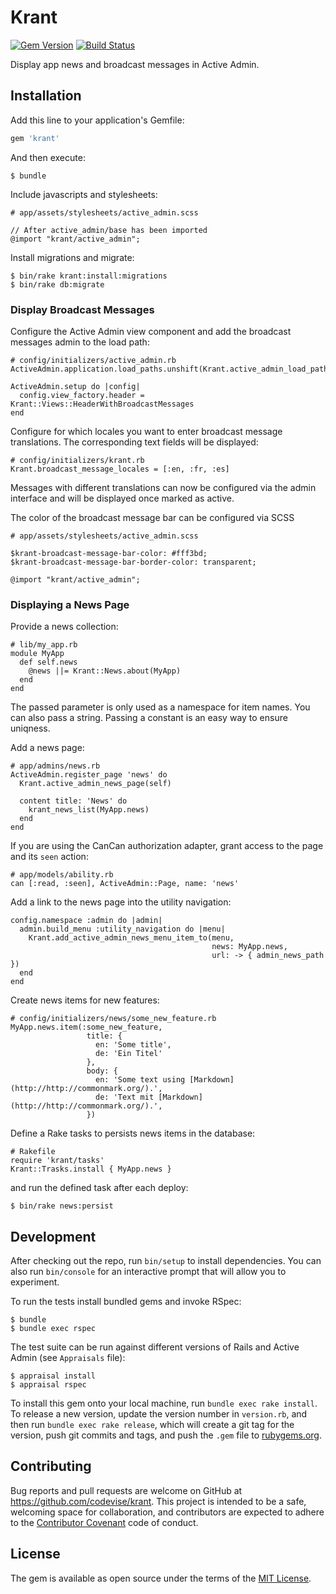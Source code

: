 # Krant

[![Gem Version](https://badge.fury.io/rb/krant.svg)](http://badge.fury.io/rb/krant)
[![Build Status](https://travis-ci.org/codevise/krant.svg?branch=master)](https://travis-ci.org/codevise/krant)

Display app news and broadcast messages in Active Admin.

## Installation

Add this line to your application's Gemfile:

```ruby
gem 'krant'
```

And then execute:

    $ bundle

Include javascripts and stylesheets:

    # app/assets/stylesheets/active_admin.scss

    // After active_admin/base has been imported
    @import "krant/active_admin";

Install migrations and migrate:

    $ bin/rake krant:install:migrations
    $ bin/rake db:migrate

### Display Broadcast Messages

Configure the Active Admin view component and add the broadcast
messages admin to the load path:

    # config/initializers/active_admin.rb
    ActiveAdmin.application.load_paths.unshift(Krant.active_admin_load_path)

    ActiveAdmin.setup do |config|
      config.view_factory.header = Krant::Views::HeaderWithBroadcastMessages
    end

Configure for which locales you want to enter broadcast message
translations. The corresponding text fields will be displayed:

    # config/initializers/krant.rb
    Krant.broadcast_message_locales = [:en, :fr, :es]

Messages with different translations can now be configured via the
admin interface and will be displayed once marked as active.

The color of the broadcast message bar can be configured via SCSS

    # app/assets/stylesheets/active_admin.scss

    $krant-broadcast-message-bar-color: #fff3bd;
    $krant-broadcast-message-bar-border-color: transparent;

    @import "krant/active_admin";

### Displaying a News Page

Provide a news collection:

    # lib/my_app.rb
    module MyApp
      def self.news
        @news ||= Krant::News.about(MyApp)
      end
    end

The passed parameter is only used as a namespace for item names. You
can also pass a string. Passing a constant is an easy way to ensure
uniqness.

Add a news page:

    # app/admins/news.rb
    ActiveAdmin.register_page 'news' do
      Krant.active_admin_news_page(self)

      content title: 'News' do
        krant_news_list(MyApp.news)
      end
    end

If you are using the CanCan authorization adapter, grant access to the
page and its `seen` action:

    # app/models/ability.rb
    can [:read, :seen], ActiveAdmin::Page, name: 'news'

Add a link to the news page into the utility navigation:

    config.namespace :admin do |admin|
      admin.build_menu :utility_navigation do |menu|
        Krant.add_active_admin_news_menu_item_to(menu,
                                                 news: MyApp.news,
                                                 url: -> { admin_news_path })
      end
    end

Create news items for new features:

    # config/initializers/news/some_new_feature.rb
    MyApp.news.item(:some_new_feature,
                     title: {
                       en: 'Some title',
                       de: 'Ein Titel'
                     },
                     body: {
                       en: 'Some text using [Markdown](http://http://commonmark.org/).',
                       de: 'Text mit [Markdown](http://http://commonmark.org/).',
                     })

Define a Rake tasks to persists news items in the database:

    # Rakefile
    require 'krant/tasks'
    Krant::Trasks.install { MyApp.news }

and run the defined task after each deploy:

    $ bin/rake news:persist

## Development

After checking out the repo, run `bin/setup` to install
dependencies. You can also run `bin/console` for an interactive prompt
that will allow you to experiment.

To run the tests install bundled gems and invoke RSpec:

```
$ bundle
$ bundle exec rspec
```

The test suite can be run against different versions of Rails and
Active Admin (see `Appraisals` file):

```
$ appraisal install
$ appraisal rspec
```

To install this gem onto your local machine, run `bundle exec rake
install`. To release a new version, update the version number in
`version.rb`, and then run `bundle exec rake release`, which will
create a git tag for the version, push git commits and tags, and push
the `.gem` file to [rubygems.org](https://rubygems.org).

## Contributing

Bug reports and pull requests are welcome on GitHub at
https://github.com/codevise/krant. This project is intended to be a
safe, welcoming space for collaboration, and contributors are expected
to adhere to the
[Contributor Covenant](http://contributor-covenant.org) code of
conduct.

## License

The gem is available as open source under the terms of the
[MIT License](http://opensource.org/licenses/MIT).
